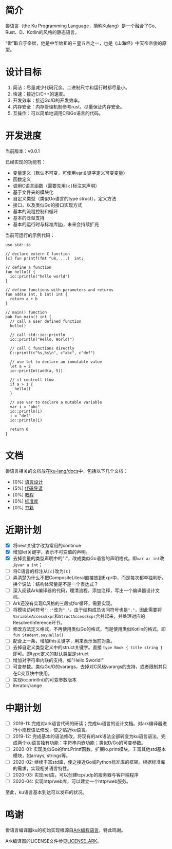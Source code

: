 # 简介

喾语言（the Ku Programming Language，简称Kulang）是一个融合了Go、Rust、D、Kotlin的风格的静态语言。

“喾”取自于帝喾，他是中华始祖的三皇五帝之一，也是《山海经》中天帝帝俊的原型。

# 设计目标

1. 简洁：尽量减少代码冗余。二进制尺寸和运行时都尽量小。
2. 快速：接近C/C++的速度。
3. 开发效率：接近Go/D的开发效率。
3. 内存安全：内存管理机制参考rust，尽量保证内存安全。
4. 互操作：可以简单地调用C和Go语言的代码。

# 开发进度

当前版本：v0.0.1

已经实现的功能有：

- 变量定义（默认不可变，可使用var关键字定义可变变量）
- 函数定义
- 调用C语言函数（需要先用`[c]`标注来声明）
- 基于文件夹的模块化
- 自定义类型（类似Go语言的type struct），定义方法
- 接口，以及类似Go的接口实现方式
- 基本的流程控制和循环
- 基本的泛型支持
- 基本的运行时与标准库[lib](://github.com/ku-lang/lib)，未来会持续扩充

当前可运行的示例代码：

```ku
use std::io

// declare extern C function
[c] fun printf(fmt ^u8, ...)  int;

// define a function
fun hello() {
  io::println("hello world")
}

// define functions with parameters and returns
fun add(a int, b int) int {
  return a + b
}

// main() function
pub fun main() int {
  // call a user defined function
  hello()

  // call std::io::println
  io::println("Hello, World!")

  // call C functions directly
  C::printf(c"%s,%s\n", c"abc", c"def")

  // use let to declare an immutable value
  let a = 2
  io::printInt(add(a, 5))

  // if controll flow
  if a > 1 {
    hello()
  }

  // use var to declare a mutable variable
  var i = "abc"
  io::println(i)
  i = "def"
  io::println(i)

  return 0
}
```

# 文档

喾语言相关的文档放在[ku-lang/docs](https://github.com/ku-lang/docs)中，包括以下几个文档：

- [0%] [语言设计](https://github.com/ku-lang/docs/blob/master/design/intro.md)
- [5%] [代码导读](https://github.com/ku-lang/docs/blob/master/coding/intro.md)
- [0%] [教程](https://github.com/ku-lang/docs/blob/master/tutorial/intro.md)
- [0%] [标准库](https://github.com/ku-lang/docs/blob/master/lib/std/intro.md)
- [0%] [书籍](https://github.com/ku-lang/docs/blob/master/book/intro.md)

# 近期计划

- [x] 将next关键字改为常用的continue
- [x] 增加let关键字，表示不可变值的声明。
- [x] 去掉变量的类型声明中的":"，改成类似Go语言的声明格式。即`var a: int`改为`var a int`；
- [ ] 将C语言的标注从`[c]`改为`[C]`
- [ ] 弄清楚为什么不把CompositeLiteral直接放到Expr中，而是每次都单独判断。换个说法：结构体常量是不是一个表达式？
- [ ] 深入阅读Ark编译器的代码，理清流程，添加注释，写出一个编译器设计文档。
- [ ] Ark还没有实现C风格的三段式for循环，需要实现。
- [ ] 将模块访问符号`"::"`改为`"."`。由于结构成员访问符号也是`"."`，因此需要将`VariableAccessExpr`和`StructAccessExpr`合并起来，并处理对应的Resolve/Inference环节。
- [ ] 修改方法定义格式，不再使用类似Go的格式，而是使用类似Kotlin的格式，即`fun Student.sayHello()`
- [ ] 配合上一条，增加this关键字，用来表示当前对象。
- [ ] 去掉自定义类型定义中的struct关键字。直接 `type Book { title string }` 即可。即type定义的默认类型是struct
- [ ] 增加对字符串内联的支持。如"Hello $world!"
- [ ] 可变参数。类似Go/D的varargs，去掉对C风格varargs的支持，或者限制其只在C交互块中使用。
- [ ] 实现io::println()的可变参数版本
- [ ] iterator/range

# 中期计划

- [ ] 2019-11: 完成对ark语言代码的研读；完成ku语言的设计文档。对ark编译器进行小规模语法修改，使之贴近ku语言。
- [ ] 2019-12: 完成基本的语法修改，将现有的ark语法全部转变为ku语言语法。完成两个ku语言独有功能：字符串内嵌功能；类似D/Go的可变参数。
- [ ] 2020-01: 实现类似Go的fmt.Printf函数。扩展io.print模块。丰富其他std基本模块，如arrays, strings等。
- [ ] 2020-02: 继续丰富std库，使之接近Go或Python标准库的框架。根据标准库的需求，实现相关语言特性。
- [ ] 2020-03: 实现net库，可以创建tcp/udp的服务器与客户端程序
- [ ] 2020-04: 实现http/web库，可以建立一个http/web服务。

至此，ku语言基本到达可以发布的状况。

# 鸣谢

喾语言编译器ku的初始实现根源自[Ark编程语言](https://github.com/ark-lang/ark)，特此鸣谢。

Ark编译器的LICENSE文件参见[LICENSE_ARK](LICENSE_ARK)。
